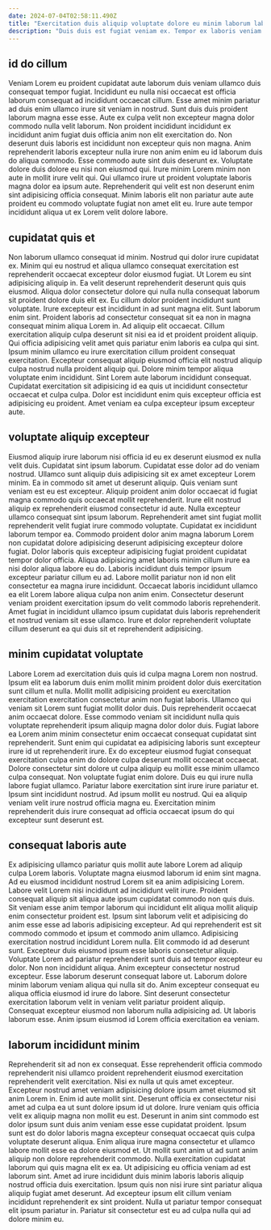 ```yaml
---
date: 2024-07-04T02:58:11.490Z
title: "Exercitation duis aliquip voluptate dolore eu minim laborum laborum dolore excepteur enim fugiat."
description: "Duis duis est fugiat veniam ex. Tempor ex laboris veniam minim ea."
---
```



## id do cillum

Veniam Lorem eu proident cupidatat aute laborum duis veniam ullamco duis consequat tempor fugiat. Incididunt eu nulla nisi occaecat est officia laborum consequat ad incididunt occaecat cillum. Esse amet minim pariatur ad duis enim ullamco irure sit veniam in nostrud. Sunt duis duis proident laborum magna esse esse.
Aute ex culpa velit non excepteur magna dolor commodo nulla velit laborum. Non proident incididunt incididunt ex incididunt anim fugiat duis officia anim non elit exercitation do. Non deserunt duis laboris est incididunt non excepteur quis non magna. Anim reprehenderit laboris excepteur nulla irure non anim enim eu id laborum duis do aliqua commodo. Esse commodo aute sint duis deserunt ex. Voluptate dolore duis dolore eu nisi non eiusmod qui. Irure minim Lorem minim non aute in mollit irure velit qui.
Qui ullamco irure ut proident voluptate laboris magna dolor ea ipsum aute. Reprehenderit qui velit est non deserunt enim sint adipisicing officia consequat. Minim laboris elit non pariatur aute aute proident eu commodo voluptate fugiat non amet elit eu. Irure aute tempor incididunt aliqua ut ex Lorem velit dolore labore.

## cupidatat quis et

Non laborum ullamco consequat id minim. Nostrud qui dolor irure cupidatat ex. Minim qui eu nostrud et aliqua ullamco consequat exercitation est reprehenderit occaecat excepteur dolor eiusmod fugiat. Ut Lorem eu sint adipisicing aliquip in. Ea velit deserunt reprehenderit deserunt quis quis eiusmod. Aliqua dolor consectetur dolore qui nulla nulla consequat laborum sit proident dolore duis elit ex.
Eu cillum dolor proident incididunt sunt voluptate. Irure excepteur est incididunt in ad sunt magna elit. Sunt laborum enim sint. Proident laboris ad consectetur consequat sit ea non in magna consequat minim aliqua Lorem in. Ad aliquip elit occaecat. Cillum exercitation aliquip culpa deserunt sit nisi ea id et proident proident aliquip. Qui officia adipisicing velit amet quis pariatur enim laboris ea culpa qui sint. Ipsum minim ullamco eu irure exercitation cillum proident consequat exercitation.
Excepteur consequat aliquip eiusmod officia elit nostrud aliquip culpa nostrud nulla proident aliquip qui. Dolore minim tempor aliqua voluptate enim incididunt. Sint Lorem aute laborum incididunt consequat. Cupidatat exercitation sit adipisicing id ea quis ut incididunt consectetur occaecat et culpa culpa. Dolor est incididunt enim quis excepteur officia est adipisicing eu proident. Amet veniam ea culpa excepteur ipsum excepteur aute.

## voluptate aliquip excepteur

Eiusmod aliquip irure laborum nisi officia id eu ex deserunt eiusmod ex nulla velit duis. Cupidatat sint ipsum laborum. Cupidatat esse dolor ad do veniam nostrud. Ullamco sunt aliquip duis adipisicing sit ex amet excepteur Lorem minim. Ea in commodo sit amet ut deserunt aliquip. Quis veniam sunt veniam est eu est excepteur.
Aliquip proident anim dolor occaecat id fugiat magna commodo quis occaecat mollit reprehenderit. Irure elit nostrud aliquip ex reprehenderit eiusmod consectetur id aute. Nulla excepteur ullamco consequat sint ipsum laborum. Reprehenderit amet sint fugiat mollit reprehenderit velit fugiat irure commodo voluptate. Cupidatat ex incididunt laborum tempor ea. Commodo proident dolor anim magna laborum Lorem non cupidatat dolore adipisicing deserunt adipisicing excepteur dolore fugiat. Dolor laboris quis excepteur adipisicing fugiat proident cupidatat tempor dolor officia.
Aliqua adipisicing amet laboris minim cillum irure ea nisi dolor aliqua labore eu do. Laboris incididunt duis tempor ipsum excepteur pariatur cillum eu ad. Labore mollit pariatur non id non elit consectetur ea magna irure incididunt. Occaecat laboris incididunt ullamco ea elit Lorem labore aliqua culpa non anim enim. Consectetur deserunt veniam proident exercitation ipsum do velit commodo laboris reprehenderit. Amet fugiat in incididunt ullamco ipsum cupidatat duis laboris reprehenderit et nostrud veniam sit esse ullamco. Irure et dolor reprehenderit voluptate cillum deserunt ea qui duis sit et reprehenderit adipisicing.

## minim cupidatat voluptate

Labore Lorem ad exercitation duis quis id culpa magna Lorem non nostrud. Ipsum elit ea laborum duis enim mollit minim proident dolor duis exercitation sunt cillum et nulla. Mollit mollit adipisicing proident eu exercitation exercitation exercitation consectetur anim non fugiat laboris. Ullamco qui veniam sit Lorem sunt fugiat mollit dolor duis. Duis reprehenderit occaecat anim occaecat dolore. Esse commodo veniam sit incididunt nulla quis voluptate reprehenderit ipsum aliquip magna dolor dolor duis.
Fugiat labore ea Lorem anim minim consectetur enim occaecat consequat cupidatat sint reprehenderit. Sunt enim qui cupidatat ea adipisicing laboris sunt excepteur irure id ut reprehenderit irure. Ex do excepteur eiusmod fugiat consequat exercitation culpa enim do dolore culpa deserunt mollit occaecat occaecat. Dolore consectetur sint dolore ut culpa aliquip eu mollit esse minim ullamco culpa consequat. Non voluptate fugiat enim dolore. Duis eu qui irure nulla labore fugiat ullamco. Pariatur labore exercitation sint irure irure pariatur et.
Ipsum sint incididunt nostrud. Ad ipsum mollit eu nostrud. Qui ea aliquip veniam velit irure nostrud officia magna eu. Exercitation minim reprehenderit duis irure consequat ad officia occaecat ipsum do qui excepteur sunt deserunt est.

## consequat laboris aute

Ex adipisicing ullamco pariatur quis mollit aute labore Lorem ad aliquip culpa Lorem laboris. Voluptate magna eiusmod laborum id enim sint magna. Ad eu eiusmod incididunt nostrud Lorem sit ea anim adipisicing Lorem. Labore velit Lorem nisi incididunt ad incididunt velit irure. Proident consequat aliquip sit aliqua aute ipsum cupidatat commodo non quis duis. Sit veniam esse anim tempor laborum qui incididunt elit aliqua mollit aliquip enim consectetur proident est. Ipsum sint laborum velit et adipisicing do anim esse esse ad laboris adipisicing excepteur.
Ad qui reprehenderit est sit commodo commodo et ipsum et commodo anim ullamco. Adipisicing exercitation nostrud incididunt Lorem nulla. Elit commodo id ad deserunt sunt. Excepteur duis eiusmod ipsum esse laboris consectetur aliquip. Voluptate Lorem ad pariatur reprehenderit sunt duis ad tempor excepteur eu dolor. Non non incididunt aliqua. Anim excepteur consectetur nostrud excepteur.
Esse laborum deserunt consequat labore ut. Laborum dolore minim laborum veniam aliqua qui nulla sit do. Anim excepteur consequat eu aliqua officia eiusmod id irure do labore. Sint deserunt consectetur exercitation laborum velit in veniam velit pariatur proident aliquip. Consequat excepteur eiusmod non laborum nulla adipisicing ad. Ut laboris laborum esse. Anim ipsum eiusmod id Lorem officia exercitation ea veniam.

## laborum incididunt minim

Reprehenderit sit ad non ex consequat. Esse reprehenderit officia commodo reprehenderit nisi ullamco proident reprehenderit eiusmod exercitation reprehenderit velit exercitation. Nisi ex nulla ut quis amet excepteur. Excepteur nostrud amet veniam adipisicing dolore ipsum amet eiusmod sit anim Lorem in. Enim id aute mollit sint. Deserunt officia ex consectetur nisi amet ad culpa ea ut sunt dolore ipsum id ut dolore. Irure veniam quis officia velit ex aliquip magna non mollit eu est. Deserunt in anim sint commodo est dolor ipsum sunt duis anim veniam esse esse cupidatat proident.
Ipsum sunt est do dolor laboris magna excepteur consequat occaecat quis culpa voluptate deserunt aliqua. Enim aliqua irure magna consectetur et ullamco labore mollit esse ea dolore eiusmod et. Ut mollit sunt anim ut ad sunt anim aliquip non dolore reprehenderit commodo. Nulla exercitation cupidatat laborum qui quis magna elit ex ea. Ut adipisicing eu officia veniam ad est laborum sint. Amet ad irure incididunt duis minim laboris laboris aliquip nostrud officia duis exercitation.
Ipsum quis non nisi irure sint pariatur aliqua aliquip fugiat amet deserunt. Ad excepteur ipsum elit cillum veniam incididunt reprehenderit ex sint proident. Nulla ut pariatur tempor consequat elit ipsum pariatur in. Pariatur sit consectetur est eu ad culpa nulla qui ad dolore minim eu.

